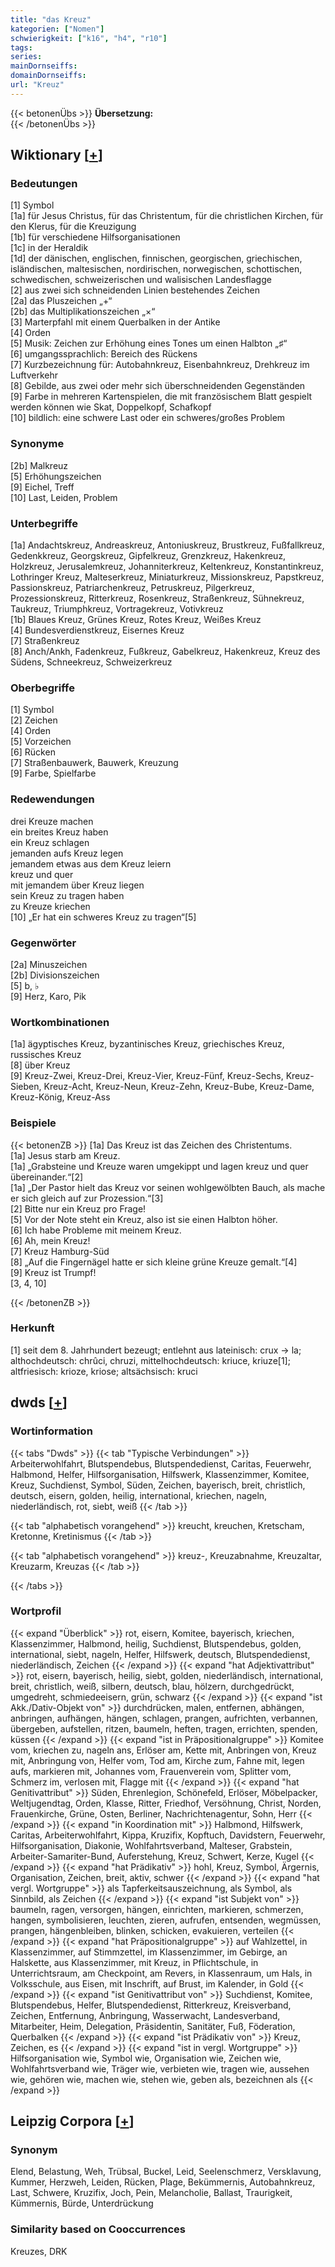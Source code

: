 ```yaml
---
title: "das Kreuz"
kategorien: ["Nomen"]
schwierigkeit: ["k16", "h4", "r10"]
tags:
series:
mainDornseiffs:
domainDornseiffs:
url: "Kreuz"
---
```


{{< betonenÜbs >}}
**Übersetzung:**  
{{< /betonenÜbs >}}

## Wiktionary [[+](https://de.wiktionary.org/wiki/Kreuz)]

### Bedeutungen
[1] Symbol  
[1a] für Jesus Christus, für das Christentum, für die christlichen Kirchen, für den Klerus, für die Kreuzigung  
[1b] für verschiedene Hilfsorganisationen  
[1c] in der Heraldik  
[1d] der dänischen, englischen, finnischen, georgischen, griechischen, isländischen, maltesischen, nordirischen, norwegischen, schottischen, schwedischen, schweizerischen und walisischen Landesflagge  
[2] aus zwei sich schneidenden Linien bestehendes Zeichen  
[2a] das Pluszeichen „+“  
[2b] das Multiplikationszeichen „×“  
[3] Marterpfahl mit einem Querbalken in der Antike  
[4] Orden  
[5] Musik: Zeichen zur Erhöhung eines Tones um einen Halbton „♯“  
[6] umgangssprachlich: Bereich des Rückens  
[7] Kurzbezeichnung für: Autobahnkreuz, Eisenbahnkreuz, Drehkreuz im Luftverkehr  
[8] Gebilde, aus zwei oder mehr sich überschneidenden Gegenständen  
[9] Farbe in mehreren Kartenspielen, die mit französischem Blatt gespielt werden können wie Skat, Doppelkopf, Schafkopf  
[10] bildlich: eine schwere Last oder ein schweres/großes Problem  

### Synonyme
[2b] Malkreuz  
[5] Erhöhungszeichen  
[9] Eichel, Treff  
[10] Last, Leiden, Problem  

### Unterbegriffe
[1a] Andachtskreuz, Andreaskreuz, Antoniuskreuz, Brustkreuz, Fußfallkreuz, Gedenkkreuz, Georgskreuz, Gipfelkreuz, Grenzkreuz, Hakenkreuz, Holzkreuz, Jerusalemkreuz, Johanniterkreuz, Keltenkreuz, Konstantinkreuz, Lothringer Kreuz, Malteserkreuz, Miniaturkreuz, Missionskreuz, Papstkreuz, Passionskreuz, Patriarchenkreuz, Petruskreuz, Pilgerkreuz, Prozessionskreuz, Ritterkreuz, Rosenkreuz, Straßenkreuz, Sühnekreuz, Taukreuz, Triumphkreuz, Vortragekreuz, Votivkreuz  
[1b] Blaues Kreuz, Grünes Kreuz, Rotes Kreuz, Weißes Kreuz  
[4] Bundesverdienstkreuz, Eisernes Kreuz  
[7] Straßenkreuz  
[8] Anch/Ankh, Fadenkreuz, Fußkreuz, Gabelkreuz, Hakenkreuz, Kreuz des Südens, Schneekreuz, Schweizerkreuz  

### Oberbegriffe
[1] Symbol  
[2] Zeichen  
[4] Orden  
[5] Vorzeichen  
[6] Rücken  
[7] Straßenbauwerk, Bauwerk, Kreuzung  
[9] Farbe, Spielfarbe  

### Redewendungen
drei Kreuze machen  
ein breites Kreuz haben  
ein Kreuz schlagen  
jemanden aufs Kreuz legen  
jemandem etwas aus dem Kreuz leiern  
kreuz und quer  
mit jemandem über Kreuz liegen  
sein Kreuz zu tragen haben  
zu Kreuze kriechen  
[10] „Er hat ein schweres Kreuz zu tragen“[5]  

### Gegenwörter
[2a] Minuszeichen  
[2b] Divisionszeichen  
[5] b, ♭  
[9] Herz, Karo, Pik  

### Wortkombinationen
[1a] ägyptisches Kreuz, byzantinisches Kreuz, griechisches Kreuz, russisches Kreuz  
[8] über Kreuz  
[9] Kreuz-Zwei, Kreuz-Drei, Kreuz-Vier, Kreuz-Fünf, Kreuz-Sechs, Kreuz-Sieben, Kreuz-Acht, Kreuz-Neun, Kreuz-Zehn, Kreuz-Bube, Kreuz-Dame, Kreuz-König, Kreuz-Ass  

### Beispiele
{{< betonenZB >}}
[1a] Das Kreuz ist das Zeichen des Christentums.  
[1a] Jesus starb am Kreuz.  
[1a] „Grabsteine und Kreuze waren umgekippt und lagen kreuz und quer übereinander.“[2]  
[1a] „Der Pastor hielt das Kreuz vor seinen wohlgewölbten Bauch, als mache er sich gleich auf zur Prozession.“[3]  
[2] Bitte nur ein Kreuz pro Frage!  
[5] Vor der Note steht ein Kreuz, also ist sie einen Halbton höher.  
[6] Ich habe Probleme mit meinem Kreuz.  
[6] Ah, mein Kreuz!  
[7] Kreuz Hamburg-Süd  
[8] „Auf die Fingernägel hatte er sich kleine grüne Kreuze gemalt.“[4]  
[9] Kreuz ist Trumpf!  
[3, 4, 10]  

{{< /betonenZB >}}
### Herkunft
[1] seit dem 8. Jahrhundert bezeugt; entlehnt aus lateinisch: crux → la; althochdeutsch: chrûci, chruzi, mittelhochdeutsch: kriuce, kriuze[1]; altfriesisch: krioze, kriose; altsächsisch: kruci  



## dwds [[+](https://www.dwds.de/wb/Kreuz)]

### Wortinformation
{{< tabs "Dwds" >}}
{{< tab "Typische Verbindungen" >}}
Arbeiterwohlfahrt, Blutspendebus, Blutspendedienst, Caritas, Feuerwehr, Halbmond, Helfer, Hilfsorganisation, Hilfswerk, Klassenzimmer, Komitee, Kreuz, Suchdienst, Symbol, Süden, Zeichen, bayerisch, breit, christlich, deutsch, eisern, golden, heilig, international, kriechen, nageln, niederländisch, rot, siebt, weiß
{{< /tab >}}

{{< tab "alphabetisch vorangehend" >}}
kreucht, kreuchen, Kretscham, Kretonne, Kretinismus
{{< /tab >}}

{{< tab "alphabetisch vorangehend" >}}
kreuz-, Kreuzabnahme, Kreuzaltar, Kreuzarm, Kreuzas
{{< /tab >}}

{{< /tabs >}}

### Wortprofil
{{< expand "Überblick" >}} rot, eisern, Komitee, bayerisch, kriechen, Klassenzimmer, Halbmond, heilig, Suchdienst, Blutspendebus, golden, international, siebt, nageln, Helfer, Hilfswerk, deutsch, Blutspendedienst, niederländisch, Zeichen {{< /expand >}}
{{< expand "hat Adjektivattribut" >}} rot, eisern, bayerisch, heilig, siebt, golden, niederländisch, international, breit, christlich, weiß, silbern, deutsch, blau, hölzern, durchgedrückt, umgedreht, schmiedeeisern, grün, schwarz {{< /expand >}}
{{< expand "ist Akk./Dativ-Objekt von" >}} durchdrücken, malen, entfernen, abhängen, anbringen, aufhängen, hängen, schlagen, prangen, aufrichten, verbannen, übergeben, aufstellen, ritzen, baumeln, heften, tragen, errichten, spenden, küssen {{< /expand >}}
{{< expand "ist in Präpositionalgruppe" >}} Komitee vom, kriechen zu, nageln ans, Erlöser am, Kette mit, Anbringen von, Kreuz mit, Anbringung von, Helfer vom, Tod am, Kirche zum, Fahne mit, legen aufs, markieren mit, Johannes vom, Frauenverein vom, Splitter vom, Schmerz im, verlosen mit, Flagge mit {{< /expand >}}
{{< expand "hat Genitivattribut" >}} Süden, Ehrenlegion, Schönefeld, Erlöser, Möbelpacker, Weltjugendtag, Orden, Klasse, Ritter, Friedhof, Versöhnung, Christ, Norden, Frauenkirche, Grüne, Osten, Berliner, Nachrichtenagentur, Sohn, Herr {{< /expand >}}
{{< expand "in Koordination mit" >}} Halbmond, Hilfswerk, Caritas, Arbeiterwohlfahrt, Kippa, Kruzifix, Kopftuch, Davidstern, Feuerwehr, Hilfsorganisation, Diakonie, Wohlfahrtsverband, Malteser, Grabstein, Arbeiter-Samariter-Bund, Auferstehung, Kreuz, Schwert, Kerze, Kugel {{< /expand >}}
{{< expand "hat Prädikativ" >}} hohl, Kreuz, Symbol, Ärgernis, Organisation, Zeichen, breit, aktiv, schwer {{< /expand >}}
{{< expand "hat vergl. Wortgruppe" >}} als Tapferkeitsauszeichnung, als Symbol, als Sinnbild, als Zeichen {{< /expand >}}
{{< expand "ist Subjekt von" >}} baumeln, ragen, versorgen, hängen, einrichten, markieren, schmerzen, hangen, symbolisieren, leuchten, zieren, aufrufen, entsenden, wegmüssen, prangen, hängenbleiben, blinken, schicken, evakuieren, verteilen {{< /expand >}}
{{< expand "hat Präpositionalgruppe" >}} auf Wahlzettel, in Klassenzimmer, auf Stimmzettel, im Klassenzimmer, im Gebirge, an Halskette, aus Klassenzimmer, mit Kreuz, in Pflichtschule, in Unterrichtsraum, am Checkpoint, am Revers, in Klassenraum, um Hals, in Volksschule, aus Eisen, mit Inschrift, auf Brust, im Kalender, in Gold {{< /expand >}}
{{< expand "ist Genitivattribut von" >}} Suchdienst, Komitee, Blutspendebus, Helfer, Blutspendedienst, Ritterkreuz, Kreisverband, Zeichen, Entfernung, Anbringung, Wasserwacht, Landesverband, Mitarbeiter, Heim, Delegation, Präsidentin, Sanitäter, Fuß, Föderation, Querbalken {{< /expand >}}
{{< expand "ist Prädikativ von" >}} Kreuz, Zeichen, es {{< /expand >}}
{{< expand "ist in vergl. Wortgruppe" >}} Hilfsorganisation wie, Symbol wie, Organisation wie, Zeichen wie, Wohlfahrtsverband wie, Träger wie, verbieten wie, tragen wie, aussehen wie, gehören wie, machen wie, stehen wie, geben als, bezeichnen als {{< /expand >}}

## Leipzig Corpora [[+](https://corpora.uni-leipzig.de/en/res?word=Kreuz&corpusId=deu_newscrawl-public_2018)]


### Synonym
Elend, Belastung, Weh, Trübsal, Buckel, Leid, Seelenschmerz, Versklavung, Kummer, Herzweh, Leiden, Rücken, Plage, Bekümmernis, Autobahnkreuz, Last, Schwere, Kruzifix, Joch, Pein, Melancholie, Ballast, Traurigkeit, Kümmernis, Bürde, Unterdrückung


### Similarity based on Cooccurrences
Kreuzes, DRK

